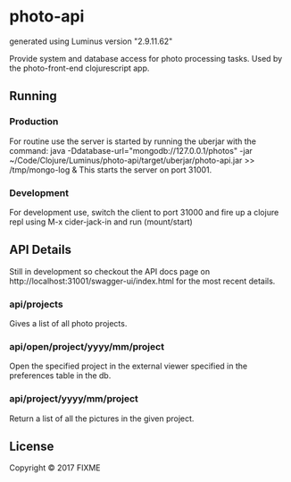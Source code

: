 # photo-api

generated using Luminus version "2.9.11.62"

Provide system and database access for photo processing tasks. Used by the photo-front-end clojurescript app.

## Running

### Production
For routine use the server is started by running the uberjar with the command:
    java -Ddatabase-url="mongodb://127.0.0.1/photos" -jar ~/Code/Clojure/Luminus/photo-api/target/uberjar/photo-api.jar >> /tmp/mongo-log &
This starts the server on port 31001.
### Development
For development use, switch the client to port 31000 and fire up a clojure repl using M-x cider-jack-in and run (mount/start)
 
## API Details

Still in development so checkout the API docs page on http://localhost:31001/swagger-ui/index.html for the most recent details.

### api/projects

Gives a list of all photo projects.

### api/open/project/yyyy/mm/project

Open the specified project in the external viewer specified in the preferences table in the db.

### api/project/yyyy/mm/project

Return a list of all the pictures in the given project.


## License

Copyright © 2017 FIXME
